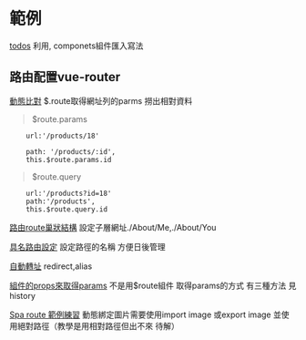# 範例
[todos](https://github.com/jmihuang/Vue-cli-lesson/blob/master/src/components/todos) 
利用<todoinput/>,<todoitem/> componets組件匯入寫法

## 路由配置vue-router

[動態比對](https://github.com/jmihuang/Vue-cli-lesson/blob/master/src/components/products) 
$.route取得網址列的parms 撈出相對資料

> $route.params 
```
    url:'/products/18'

    path: '/products/:id',
    this.$route.params.id
```

> $route.query 
```
    url:'/products?id=18'
    path:'/products',
    this.$route.query.id
```

[路由route巢狀結構](https://github.com/jmihuang/Vue-cli-lesson/blob/master/src/components/About) 
設定子層網址./About/Me,./About/You


[具名路由設定](https://github.com/jmihuang/Vue-cli-lesson/blob/master/src/components/Info)
設定路徑的名稱 方便日後管理

[自動轉址](https://github.com/jmihuang/Vue-cli-lesson/blob/master/src/components/redirect)
redirect,alias

[組件的props來取得params](https://github.com/jmihuang/Vue-cli-lesson/blob/master/src/components/getParams/18)
不是用$route組件 取得params的方式 有三種方法 見history


[Spa route 範例練習](https://github.com/jmihuang/Vue-cli-lesson/blob/master/src/components/spa)
動態綁定圖片需要使用import image 或export image 並使用絕對路徑（教學是用相對路徑但出不來 待解）
